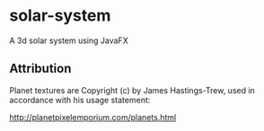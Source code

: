 # solar-system
A 3d solar system using JavaFX



## Attribution
Planet textures are Copyright (c) by James Hastings-Trew, used in accordance with his usage statement:

http://planetpixelemporium.com/planets.html
